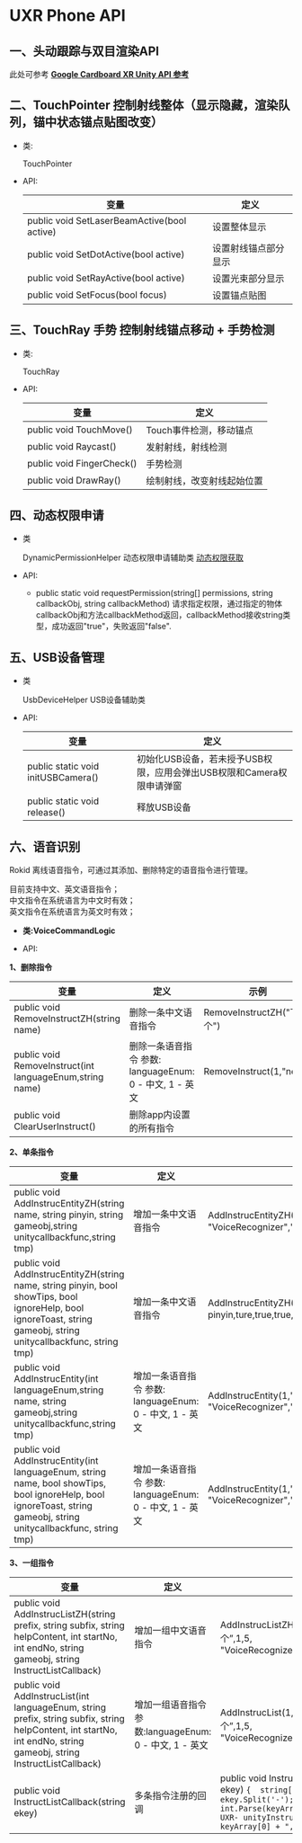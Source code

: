 # UXR Phone API

## 一、头动跟踪与双目渲染API
 此处可参考 [**Google Cardboard XR Unity API 参考**](https://developers.google.com/cardboard/reference/unity) 

## 二、TouchPointer 控制射线整体（显示隐藏，渲染队列，锚中状态锚点贴图改变）
 * 类:

    TouchPointer

* API:

    | 变量                                       |定义|
    --------------------------------------------|-----------------|
    |public void SetLaserBeamActive(bool active)|设置整体显示       |
    |public void SetDotActive(bool active)      |设置射线锚点部分显示 |
    |public void SetRayActive(bool active)      |设置光束部分显示    |
    |public void SetFocus(bool focus)           |设置锚点贴图       |
	
	
## 三、TouchRay 手势 控制射线锚点移动 + 手势检测
* 类:

    TouchRay

* API:

    | 变量                      |定义                   |
    ---------------------------|-----------------------|
    |public void TouchMove()   |Touch事件检测，移动锚点   |
    |public void Raycast()     |发射射线，射线检测        |
    |public void FingerCheck() |手势检测                |
    |public void DrawRay()     |绘制射线，改变射线起始位置 |
	
 
## 四、动态权限申请

* 类

  DynamicPermissionHelper 动态权限申请辅助类 [动态权限获取](./UXR_Developer_Manual.md)

* API:

  * public static void requestPermission(string[] permissions, string callbackObj, string callbackMethod) 请求指定权限，通过指定的物体callbackObj和方法callbackMethod返回，callbackMethod接收string类型，成功返回"true"，失败返回"false".

## 五、USB设备管理

* 类

  UsbDeviceHelper USB设备辅助类

* API:

     | 变量                              |定义           |
     -----------------------------------|---------------|
     |public static void initUSBCamera()|初始化USB设备，若未授予USB权限，应用会弹出USB权限和Camera权限申请弹窗|
     |public static void release()      |释放USB设备|
   

## 六、语音识别
Rokid 离线语音指令，可通过其添加、删除特定的语音指令进行管理。  

   目前支持中文、英文语音指令；  
      中文指令在系统语言为中文时有效；  
      英文指令在系统语言为英文时有效；

* **类:VoiceCommandLogic**

* API:
        
**1、删除指令**

变量                                                       |定义                                              |示例
----------------------------------------------------------|--------------------------------------------------|---
 public void RemoveInstructZH(string name)                |删除一条中文语音指令                                 |RemoveInstructZH("下一个")
 public void RemoveInstruct(int languageEnum,string name) |删除一条语音指令  参数: languageEnum: 0 - 中文, 1 - 英文 | RemoveInstruct(1,"next")
 public void ClearUserInstruct()                          |删除app内设置的所有指令                               |
   
**2、单条指令**

变量                                                       |定义                                              |示例
----------------------------------------------------------|--------------------------------------------------|---
public void AddInstrucEntityZH(string name, string pinyin, string gameobj,string unitycallbackfunc,string tmp) |增加一条中文语音指令 |AddInstrucEntityZH("下一个", pinyin, "VoiceRecognizer","unitydoNext","xyg")
public void AddInstrucEntityZH(string name, string pinyin, bool showTips, bool ignoreHelp, bool ignoreToast, string gameobj, string unitycallbackfunc, string tmp) |增加一条中文语音指令 |AddInstrucEntityZH("下一个", pinyin,ture,true,true,"VoiceRecognizer","unitydoNext","xyg")
public void AddInstrucEntity(int languageEnum,string name, string gameobj,string unitycallbackfunc,string tmp) |增加一条语音指令 参数: languageEnum: 0 - 中文, 1 - 英文 |AddInstrucEntity(1,"next", "VoiceRecognizer","unitydoNext","xyg")
public void AddInstrucEntity(int languageEnum, string name, bool showTips, bool ignoreHelp, bool ignoreToast, string gameobj, string unitycallbackfunc, string tmp)|增加一条语音指令  参数:  languageEnum: 0 - 中文, 1 - 英文 |AddInstrucEntity(1,"next",true,true,true, "VoiceRecognizer","unitydoNext","xyg")

**3、一组指令**

变量                                                       |定义                                              |示例
----------------------------------------------------------|--------------------------------------------------|---
public void AddInstrucListZH(string prefix, string subfix, string helpContent, int startNo, int endNo, string gameobj, string InstructListCallback)|增加一组中文语音指令|AddInstrucListZH("打开第", "个", “打开第x个”,1,5, "VoiceRecognizer","InstructListCallback")
public void AddInstrucList(int languageEnum, string prefix, string subfix, string helpContent, int startNo, int endNo, string gameobj, string InstructListCallback) |增加一组语音指令  参数:languageEnum: 0 - 中文, 1 - 英文|AddInstrucList(1,"打开第", "个", “打开第x个”,1,5, "VoiceRecognizer","InstructListCallback") 
public void InstructListCallback(string ekey)|多条指令注册的回调|public void InstructListCallback(string ekey)   `{  string[] keyArray = ekey.Split('-');  int index = int.Parse(keyArray[1]);  Debug.Log("-UXR- unityInstructListFun: " + keyArray[0] + ", index:" + index);   }`



    
